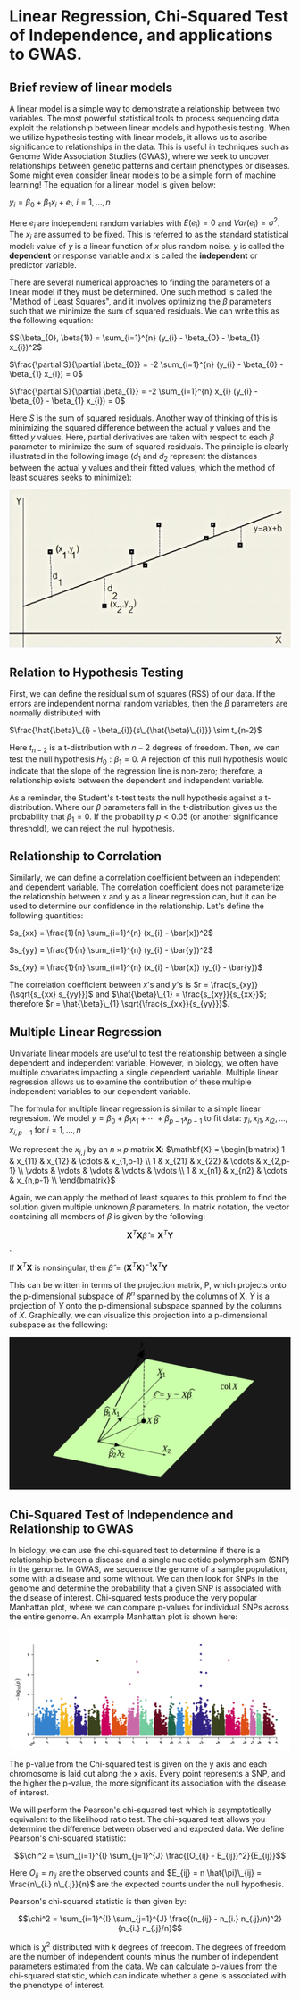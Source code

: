 # Linear Regression, Chi-Squared Test of Independence, and applications to GWAS.

## Brief review of linear models

A linear model is a simple way to demonstrate a relationship between two variables. The most powerful statistical tools to process sequencing data exploit the relationship between linear models and hypothesis testing. When we utilize hypothesis testing with linear models, it allows us to ascribe significance to relationships in the data. This is useful in techniques such as Genome Wide Association Studies (GWAS), where we seek to uncover relationships between genetic patterns and certain phenotypes or diseases. Some might even consider linear models to be a simple form of machine learning! The equation for a linear model is given below:

$y_{i} = \beta_{0} + \beta_{1} x_{i} + e_{i}$, $i=1,\dots,n$

Here $e_{i}$ are independent random variables with $E(e_{i}) = 0$ and $Var(e_{i}) = \sigma^2$. The $x_{i}$ are assumed to be fixed. This is referred to as the standard statistical model: value of $y$ is a linear function of $x$ plus random noise. $y$ is called the **dependent** or response variable and $x$ is called the **independent** or predictor variable.

There are several numerical approaches to finding the parameters of a linear model if they must be determined. One such method is called the "Method of Least Squares", and it involves optimizing the $\beta$ parameters such that we minimize the sum of squared residuals. We can write this as the following equation:

$S(\beta_{0}, \beta{1}) = \sum_{i=1}^{n} (y_{i} - \beta_{0} - \beta_{1} x_{i})^2$ 

$\frac{\partial S}{\partial \beta_{0}} = -2 \sum_{i=1}^{n} (y_{i} - \beta_{0} - \beta_{1} x_{i}) = 0$

$\frac{\partial S}{\partial \beta_{1}} = -2 \sum_{i=1}^{n} x_{i} (y_{i} - \beta_{0} - \beta_{1} x_{i}) = 0$

Here $S$ is the sum of squared residuals. Another way of thinking of this is minimizing the squared difference between the actual $y$ values and the fitted $y$ values. Here, partial derivatives are taken with respect to each $\beta$ parameter to minimize the sum of squared residuals. The principle is clearly illustrated in the following image ($d_1$ and $d_2$ represent the distances between the actual y values and their fitted values, which the method of least squares seeks to minimize):

![Method of least squares seeks to minimize the sum of squared residuals](figs/least_sq_graph.png)

## Relation to Hypothesis Testing

First, we can define the residual sum of squares (RSS) of our data. If the errors are independent normal random variables, then the $\beta$ parameters are normally distributed with

$\frac{\hat{\beta}\_{i} - \beta_{i}}{s\_{\hat{\beta}\_{i}}} \sim t_{n-2}$

Here $t_{n-2}$ is a t-distribution with $n-2$ degrees of freedom. Then, we can test the null hypothesis $H_0:  \beta_1 = 0$. A rejection of this null hypothesis would indicate that the slope of the regression line is non-zero; therefore, a relationship exists between the dependent and independent variable. 

As a reminder, the Student's t-test tests the null hypothesis against a t-distribution. Where our $\beta$ parameters fall in the t-distribution gives us the probability that $\beta_1 = 0$. If the probability $p < 0.05$ (or another significance threshold), we can reject the null hypothesis.

## Relationship to Correlation

Similarly, we can define a correlation coefficient between an independent and dependent variable. The correlation coefficient does not parameterize the relationship between x and y as a linear regression can, but it can be used to determine our confidence in the relationship. Let's define the following quantities:

$s_{xx} = \frac{1}{n} \sum_{i=1}^{n} (x_{i} - \bar{x})^2$

$s_{yy} = \frac{1}{n} \sum_{i=1}^{n} (y_{i} - \bar{y})^2$

$s_{xy} = \frac{1}{n} \sum_{i=1}^{n} (x_{i} - \bar{x}) (y_{i} - \bar{y})$

The correlation coefficient between $x$'s and $y$'s is $r = \frac{s_{xy}}{\sqrt{s_{xx} s_{yy}}}$ and $\hat{\beta}\_{1} = \frac{s_{xy}}{s_{xx}}$; therefore $r = \hat{\beta}\_{1} \sqrt{\frac{s_{xx}}{s_{yy}}}$.

## Multiple Linear Regression

Univariate linear models are useful to test the relationship between a single dependent and independent variable. However, in biology, we often have multiple covariates impacting a single dependent variable. Multiple linear regression allows us to examine the contribution of these multiple independent variables to our dependent variable. 

The formula for multiple linear regression is similar to a simple linear regression. We model $y = \beta_{0} + \beta_{1} x_{1} + \cdots + \beta_{p-1} x_{p-1}$ to fit data: $y_{i}, x_{i1}, x_{i2},\ldots, x_{i,p-1}$ for $i = 1,\ldots,n$

We represent the $x_{i,j}$ by an $n \times p$ matrix $\mathbf{X}$:
$\mathbf{X} = \begin{bmatrix} 
 1  & x_{11} & x_{12} & \cdots & x_{1,p-1} \\
 1  & x_{21} & x_{22} & \cdots & x_{2,p-1} \\
 \vdots & \vdots & \vdots & \vdots & \vdots \\
 1  & x_{n1} & x_{n2} & \cdots & x_{n,p-1} \\
\end{bmatrix}$

Again, we can apply the method of least squares to this problem to find the solution given multiple unknown $\beta$ parameters. In matrix notation, the vector containing all members of $\beta$ is given by the following:

$$\mathbf{X}^{T} \mathbf{X} \hat{\beta} = \mathbf{X}^{T} \mathbf{Y}$$.

If $\mathbf{X}^{T} \mathbf{X}$ is nonsingular, then $\hat{\beta} = (\mathbf{X}^{T} \mathbf{X})^{-1} \mathbf{X}^{T} \mathbf{Y}$

This can be written in terms of the projection matrix, P, which projects onto the p-dimensional subspace of $R^n$ spanned by the columns of X. $\hat{Y}$ is a projection of $Y$ onto the p-dimensional subspace spanned by the columns of $X$. Graphically, we can visualize this projection into a p-dimensional subspace as the following:

![OLS estimation can be viewed as a projection onto the linear space spanned by the regressors. Source: Wikipedia](figs/subspace.png)

## Chi-Squared Test of Independence and Relationship to GWAS

In biology, we can use the chi-squared test to determine if there is a relationship between a disease and a single nucleotide polymorphism (SNP) in the genome. In GWAS, we sequence the genome of a sample population, some with a disease and some without. We can then look for SNPs in the genome and determine the probability that a given SNP is associated with the disease of interest. Chi-squared tests produce the very popular Manhattan plot, where we can compare p-values for individual SNPs across the entire genome. An example Manhattan plot is shown here:

![An example Manhattan plot](figs/manhattan.jpg)

The p-value from the Chi-squared test is given on the y axis and each chromosome is laid out along the x axis. Every point represents a SNP, and the higher the p-value, the more significant its association with the disease of interest.

We will perform the Pearson's chi-squared test which is asymptotically equivalent to the likelihood ratio test. The chi-squared test allows you determine the difference between observed and expected data. We define Pearson's chi-squared statistic:

$$\chi^2 = \sum_{i=1}^{I} \sum_{j=1}^{J} \frac{(O_{ij} - E_{ij})^2}{E_{ij}}$$

Here $O_{ij} = n_{ij}$ are the observed counts and $E_{ij} = n \hat{\pi}\_{ij} = \frac{n\_{i.} n\_{.j}}{n}$ are the expected counts under the null hypothesis.

Pearson's chi-squared statistic is then given by:

$$\chi^2 = \sum_{i=1}^{I} \sum_{j=1}^{J} \frac{(n_{ij} - n_{i.} n_{.j}/n)^2}{n_{i.} n_{.j}/n}$$ 

which is $\chi^2$ distributed with $k$ degrees of freedom. The degrees of freedom are the number of independent counts minus the number of independent parameters estimated from the data. We can calculate p-values from the chi-squared statistic, which can indicate whether a gene is associated with the phenotype of interest.
